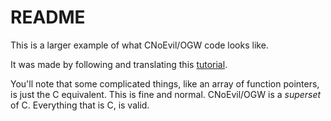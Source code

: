 # README

This is a larger example of what CNoEvil/OGW code looks like.

It was made by following and translating this [tutorial](https://brennan.io/2015/01/16/write-a-shell-in-c/).

You'll note that some complicated things, like an array of function pointers, is just the C equivalent. This is fine and normal. CNoEvil/OGW is a _superset_ of C. Everything that is C, is valid.
